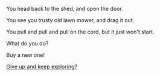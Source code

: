 You head back to the shed, and open the door.

You see you trusty old lawn mower, and drag it out.

You pull and pull and pull on the cord, but it just won't start.

What do you do?

Buy a new one!




[Give up and keep exploring?](../explore-outside/explore-outside.md)
